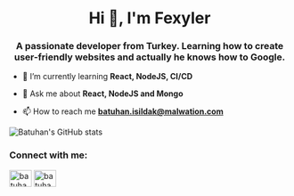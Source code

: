 <h1 align="center">Hi 👋, I'm Fexyler</h1>
<h3 align="center">A passionate developer from Turkey. Learning how to create user-friendly websites and actually he knows how to Google.</h3>

- 🌱  I’m currently learning **React, NodeJS, CI/CD**

- 💬  Ask me about **React, NodeJS and Mongo**

- 📫  How to reach me **batuhan.isildak@malwation.com**


![Batuhan's GitHub stats](https://github-readme-stats.vercel.app/api?username=Fexyler&count_private=true&show_icons=true&theme=radical)

<h3 align="left">Connect with me:</h3>
<p align="left">
<a href="https://twitter.com/batuhan_isildak" target="blank"><img align="center" src="https://upload.wikimedia.org/wikipedia/sco/9/9f/Twitter_bird_logo_2012.svg" alt="batuhan_isildak" height="30" width="40" /></a>
<a href="https://linkedin.com/in/batuhanisildak" target="blank"><img align="center" src="https://4.bp.blogspot.com/-CQh-IGKtM2Y/XE9D2ReVFbI/AAAAAAAAHcU/SMBvdgTWLu0VjCkIDAoBWCGYhld-GxB0QCK4BGAYYCw/s1600/icon-linkedin.png" alt="batuhanisildak" height="30" width="40" /></a>
</p>


